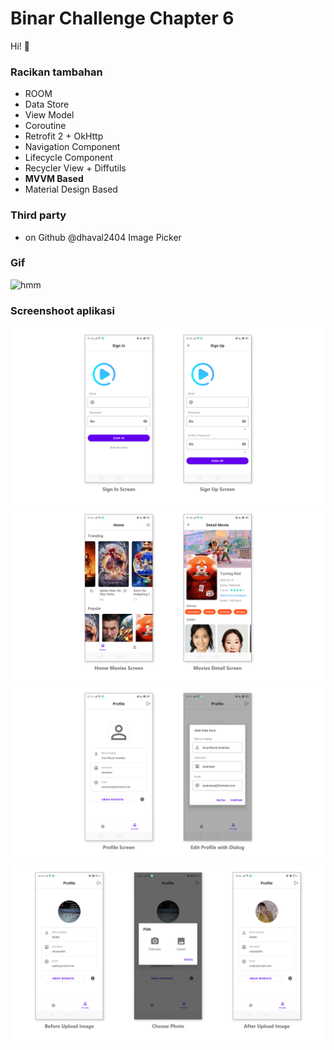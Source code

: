 # Binar Challenge Chapter 6
Hi! 🚀
### Racikan tambahan
- ROOM
- Data Store
- View Model
- Coroutine
- Retrofit 2 + OkHttp
- Navigation Component
- Lifecycle Component
- Recycler View + Diffutils
- **MVVM Based**
- Material Design Based
### Third party
- on Github @dhaval2404 Image Picker
### Gif
![hmm](https://raw.githubusercontent.com/anantyan/Binar-Android-Chapter-6/main/screenshoot/Record_2022-04-09-03-50-13.gif)
### Screenshoot aplikasi
![hmm](https://raw.githubusercontent.com/anantyan/Binar-Android-Chapter-6/main/screenshoot/pages.png)
![hmm](https://raw.githubusercontent.com/anantyan/Binar-Android-Chapter-6/main/screenshoot/pages___1.png)
![hmm](https://raw.githubusercontent.com/anantyan/Binar-Android-Chapter-6/main/screenshoot/pages___2.png)
![hmm](https://raw.githubusercontent.com/anantyan/Binar-Android-Chapter-6/main/screenshoot/pages___3.png)
